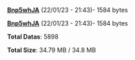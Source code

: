 [**Bnp5whJA**](/data/Bnp5whJA.txt) (22/01/23 - 21:43)- 1584 bytes

[**Bnp5whJA**](/data/Bnp5whJA.txt) (22/01/23 - 21:43)- 1584 bytes

**Total Datas**: 5898

**Total Size**: 34.79 MB / 34.8 MB
